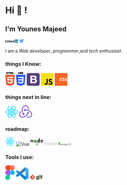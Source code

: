 <!---
YounesMajeed/YounesMajeed is a ✨ special ✨ repository because its `README.md` (this file) appears on your GitHub profile.
You can click the Preview link to take a look at your changes.
--->
# Hi 👋 !

## I'm Younes Majeed

<div>
<a href="https://www.linkedin.com/in/younis-majeed" target="_blank"><img src='./images/linkedin.svg' alt='LinkedIn' width="8%"></a>
<a href="https://twitter.com/younes_majeed" target="_blank"><img src='./images/twitter.svg' alt='Twitter' width="3%" title='@Younes_Majeed'></a>

<!--![](https://komarev.com/ghpvc/?username=asabeneh&color=green)
--->

</div>

I am a _Web developer_, _programmer_,and _tech enthusiast_.

### things I Know:

<div>
  <img src ="./images/html-5.svg" alt="HTML5" width="6%" title='HTML5'/>
  <img src ="./images/css-3.svg" alt="CSS3" width="6%" title='CSS3'/>
  <img src ="./images/bootstrap.svg" alt="Bootstrap" width="8%" title='Bootstrap'/>
  <img src ="./images/javascript.svg" alt="JavaScript" width="8%" title='JavaScript'/>
  <img src ="./images/es6.svg" alt="ES6" width="8%" title='ES6'/>
<div>

### things next in line:

<div>
   <img src ="./images/react.svg" alt="React" width="8%" title='React'/>
  <img src ="./images/redux.svg" alt="Redux" width="8%" title='Redux'/>
</div>

### roadmap:

<div>
   <img src ="./images/react.svg" alt="React Native" width="6%" title='React Native'/>
  <img src ="./images/vue.svg" alt="Vue" width="8%" title='Vue'/>
  <img src ="./images/nodejs.svg" alt="NodeJs" width="8%" title='Nodejs'/>
  <img src ="./images/express.svg" alt="Express" width="8%" title='Express'/>
  <img src ="./images/mongodb.svg" alt="MongoDB" width="8%" title='MongoDB'/>
</div>

### Tools I use:

<div>
  <img src ="./images/figma.svg" alt="Figma" width="6%" title='Figma'/>
  <img src ="./images/visual-studio-code.svg" alt="VS Code" width="8%" title='Visual Studio Code'/>
  <img src ="./images/git.svg" alt="Git" width="8%" title='Git'/>
</div>
